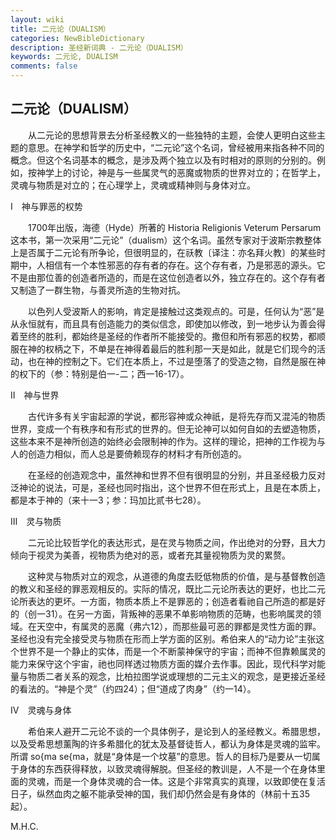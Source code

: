 ```yaml
---
layout: wiki
title: 二元论（DUALISM）
categories: NewBibleDictionary
description: 圣经新词典 - 二元论（DUALISM）
keywords: 二元论, DUALISM
comments: false
---
```


## 二元论（DUALISM）

　　从二元论的思想背景去分析圣经教义的一些独特的主题，会使人更明白这些主题的意思。在神学和哲学的历史中，“二元论”这个名词，曾经被用来指各种不同的概念。但这个名词基本的概念，是涉及两个独立以及有时相对的原则的分别的。例如，按神学上的讨论，神是与一些属灵气的恶魔或物质的世界对立的；在哲学上，灵魂与物质是对立的；在心理学上，灵魂或精神则与身体对立。

Ⅰ　神与罪恶的权势

　　1700年出版，海德（Hyde）所著的 Historia Religionis Veterum Persarum 这本书，第一次采用“二元论”（dualism）这个名词。虽然专家对于波斯宗教整体上是否属于二元论有所争论，但很明显的，在祅教〔译注：亦名拜火教〕的某些时期中，人相信有一个本性邪恶的存有者的存在。这个存有者，乃是邪恶的源头。它不是由那位善的创造者所造的，而是在这位创造者以外，独立存在的。这个存有者又制造了一群生物，与善灵所造的生物对抗。

　　以色列人受波斯人的影响，肯定是接触过这类观点的。可是，任何认为“恶”是从永恒就有，而且具有创造能力的类似信念，即使加以修改，到一地步认为善会得着至终的胜利，都始终是圣经的作者所不能接受的。撒但和所有邪恶的权势，都顺服在神的权柄之下，不单是在神得着最后的胜利那一天是如此，就是它们现今的活动，也在神的控制之下。它们在本质上，不过是堕落了的受造之物，自然是服在神的权下的（参：特别是伯一-二；西一16-17）。

Ⅱ　神与世界

　　古代许多有关宇宙起源的学说，都形容神或众神祇，是将先存而又混沌的物质世界，变成一个有秩序和有形式的世界的。但无论神可以如何自如的去塑造物质，这些本来不是神所创造的始终必会限制神的作为。这样的理论，把神的工作视为与人的创造力相似，而人总是要倚赖现存的材料才有所创造的。

　　在圣经的创造观念中，虽然神和世界不但有很明显的分别，并且圣经极力反对泛神论的说法，可是，圣经也同时指出，这个世界不但在形式上，且是在本质上，都是本于神的（来十一3；参：玛加比贰书七28）。

Ⅲ　灵与物质

　　二元论比较哲学化的表达形式，是在灵与物质之间，作出绝对的分野，且大力倾向于视灵为美善，视物质为绝对的恶，或者充其量视物质为灵的累赘。

　　这种灵与物质对立的观念，从道德的角度去贬低物质的价值，是与基督教创造的教义和圣经的罪恶观相反的。实际的情况，既比二元论所表达的更好，也比二元论所表达的更坏。一方面，物质本质上不是罪恶的；创造者看祂自己所造的都是好的（创一31）。在另一方面，背叛神的恶果不单影响物质的范畴，也影响属灵的领域。在天空中，有属灵的恶魔（弗六12），而那些最可恶的罪都是灵性方面的罪。圣经也没有完全接受灵与物质在形而上学方面的区别。希伯来人的“动力论”主张这个世界不是一个静止的实体，而是一个不断蒙神保守的宇宙；而神不但靠赖属灵的能力来保守这个宇宙，祂也同样透过物质方面的媒介去作事。因此，现代科学对能量与物质二者关系的观念，比柏拉图学说或理想的二元主义的观念，是更接近圣经的看法的。“神是个灵”（约四24）；但“道成了肉身”（约一14）。

Ⅳ　灵魂与身体

　　希伯来人避开二元论不谈的一个具体例子，是论到人的圣经教义。希腊思想，以及受希思想薰陶的许多希腊化的犹太及基督徒哲人，都认为身体是灵魂的监牢。所谓 so{ma se{ma，就是“身体是一个坟墓”的意思。哲人的目标乃是要从一切属于身体的东西获得释放，以致灵魂得解脱。但圣经的教训是，人不是一个在身体里面的灵魂，而是一个身体灵魂的合一体。这是个非常真实的真理，以致即使在复活日子，纵然血肉之躯不能承受神的国，我们却仍然会是有身体的（林前十五35起）。

M.H.C.








